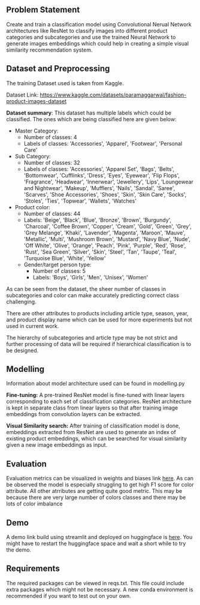 ## Problem Statement
Create and train a classification model using Convolutional Nerual Network architectures like
ResNet to classify images into different product categories and subcategories and use
the trained Neural Network to generate images embeddings which could help in creating a 
simple visual similarity recommendation system.
## Dataset and Preprocessing
The training Dataset used is taken from Kaggle. 

Dataset Link: https://www.kaggle.com/datasets/paramaggarwal/fashion-product-images-dataset

**Dataset summary**: 
This dataset has multiple labels which could be classified. The ones which are being
classified here are given below:
- Master Category:
  - Number of classes: 4
  - Labels of classes: 'Accessories', 'Apparel', 'Footwear', 'Personal Care'
- Sub Category:
  - Number of classes: 32
  - Labels of classes: 'Accessories', 'Apparel Set', 'Bags', 'Belts', 'Bottomwear', 'Cufflinks', 'Dress', 'Eyes', 'Eyewear', 'Flip Flops', 'Fragrance', 'Headwear', 'Innerwear', 'Jewellery', 'Lips', 'Loungewear and Nightwear', 'Makeup', 'Mufflers', 'Nails', 'Sandal', 'Saree', 'Scarves', 'Shoe Accessories', 'Shoes', 'Skin', 'Skin Care', 'Socks', 'Stoles', 'Ties', 'Topwear', 'Wallets', 'Watches'
- Product color:
  - Number of classes: 44
  - Labels: 'Beige', 'Black', 'Blue', 'Bronze', 'Brown', 'Burgundy', 'Charcoal', 'Coffee Brown', 'Copper', 'Cream', 'Gold', 'Green', 'Grey', 'Grey Melange', 'Khaki', 'Lavender', 'Magenta', 'Maroon', 'Mauve', 'Metallic', 'Multi', 'Mushroom Brown', 'Mustard', 'Navy Blue', 'Nude', 'Off White', 'Olive', 'Orange', 'Peach', 'Pink', 'Purple', 'Red', 'Rose', 'Rust', 'Sea Green', 'Silver', 'Skin', 'Steel', 'Tan', 'Taupe', 'Teal', 'Turquoise Blue', 'White', 'Yellow'
  - Gender/target person type:
    - Number of classes: 5
    - Labels: 'Boys', 'Girls', 'Men', 'Unisex', 'Women'

As can be seen from the dataset, the sheer number of classes in subcategories and color
can make accurately predicting correct class challenging.

There are other attributes to products including article type, season, year, and product
display name which can be used for more experiments but not used in current work.

The hierarchy of subcategories and article type may be not strict and further processing
of data will be required if hierarchical classification is to be designed.
## Modelling
Information about model architecture used can be found in modelling.py

**Fine-tuning:**
A pre-trained ResNet model is fine-tuned with linear layers corresponding to each
set of classification categories. ResNet architecture is kept in separate class from
linear layers so that after training image embeddings from convolution layers can be
extracted.

**Visual Similarity search:** After training of classification model is done, embeddings
extracted from ResNet are used to generate an index of existing product embeddings, which
can be searched for visual similarity given a new image embeddings as input.

## Evaluation
Evaluation metrics can be visualized in weights and biases link [here](https://wandb.ai/nikhilsalodkar/fashion_classification?workspace=user-nikhilsalodkar).
As can be observed the model is especially struggling to get high F1 score for color
attribute. All other atrributes are getting quite good metric. This may be because there
are very large number of colors classes and there may be lots of color imbalance
## Demo
A demo link build using streamlit and deployed on huggingface is [here](https://huggingface.co/spaces/niks-salodkar/Fashion-Prediction-Demo).
You might have to restart the huggingface space and wait a short while to try the demo.

## Requirements
The required packages can be viewed in reqs.txt. This file could include extra packages
which might not be necessary. A new conda environment is recommended if you want to
test out on your own.